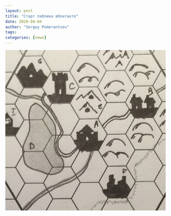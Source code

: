 ```yaml
---
layout: post
title: "Старт паблика вКонтакте"
date: 2020-04-04
author: "Sergey Pomerantsev"
tags:
categories: [news]
---
```


![](/assets/images/vk_start.jpg)
